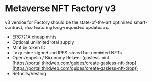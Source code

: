 # Metaverse NFT Factory v3

v3 version for Factory should be the state-of-the-art optimized smart-contract, also featuring long-requested updates as:

* ERC721A cheap mints
* Optional unlimited total supply
* Mint by token ID
* Lazy mint: signed and IPFS-stored but unminted NFTs
* OpenZeppelin / Biconomy Relayer (gasless mint [https://portal.thirdweb.com/guides/create-gasless-nft-drop](https://portal.thirdweb.com/guides/create-gasless-nft-drop))
* Refunds/Vesting


